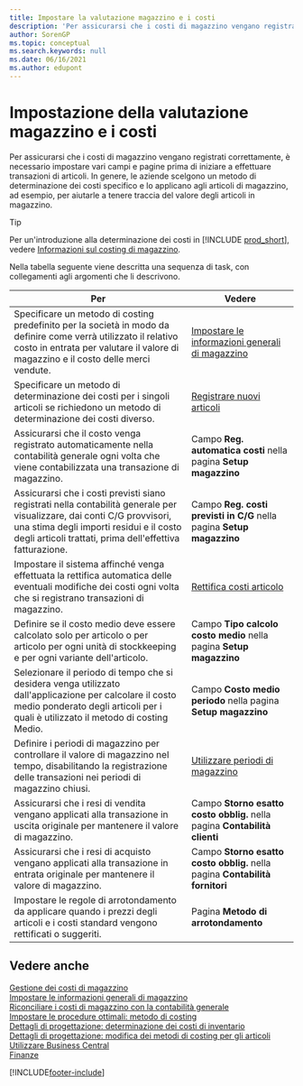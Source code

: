 ```yaml
---
title: Impostare la valutazione magazzino e i costi
description: 'Per assicurarsi che i costi di magazzino vengano registrati correttamente, è necessario impostare vari campi e pagine prima di iniziare a effettuare transazioni di articoli.'
author: SorenGP
ms.topic: conceptual
ms.search.keywords: null
ms.date: 06/16/2021
ms.author: edupont
---
```

# Impostazione della valutazione magazzino e i costi

Per assicurarsi che i costi di magazzino vengano registrati correttamente, è necessario impostare vari campi e pagine prima di iniziare a effettuare transazioni di articoli. In genere, le aziende scelgono un metodo di determinazione dei costi specifico e lo applicano agli articoli di magazzino, ad esempio, per aiutarle a tenere traccia del valore degli articoli in magazzino.  

> [!TIP]
> Per un'introduzione alla determinazione dei costi in [!INCLUDE [prod_short](includes/prod_short.md)], vedere [Informazioni sul costing di magazzino](finance-learn-about-costing.md).

Nella tabella seguente viene descritta una sequenza di task, con collegamenti agli argomenti che li descrivono.

|**Per**|**Vedere**|  
|------------|-------------|
|Specificare un metodo di costing predefinito per la società in modo da definire come verrà utilizzato il relativo costo in entrata per valutare il valore di magazzino e il costo delle merci vendute.|[Impostare le informazioni generali di magazzino](inventory-how-setup-general.md)|  
|Specificare un metodo di determinazione dei costi per i singoli articoli se richiedono un metodo di determinazione dei costi diverso.|[Registrare nuovi articoli](inventory-how-register-new-items.md)|  
|Assicurarsi che il costo venga registrato automaticamente nella contabilità generale ogni volta che viene contabilizzata una transazione di magazzino.|Campo **Reg. automatica costi** nella pagina **Setup magazzino**|  
|Assicurarsi che i costi previsti siano registrati nella contabilità generale per visualizzare, dai conti C/G provvisori, una stima degli importi residui e il costo degli articoli trattati, prima dell'effettiva fatturazione.|Campo **Reg. costi previsti in C/G** nella pagina **Setup magazzino**|  
|Impostare il sistema affinché venga effettuata la rettifica automatica delle eventuali modifiche dei costi ogni volta che si registrano transazioni di magazzino.|[Rettifica costi articolo](inventory-how-adjust-item-costs.md)|  
|Definire se il costo medio deve essere calcolato solo per articolo o per articolo per ogni unità di stockkeeping e per ogni variante dell'articolo.|Campo **Tipo calcolo costo medio** nella pagina **Setup magazzino**|  
|Selezionare il periodo di tempo che si desidera venga utilizzato dall'applicazione per calcolare il costo medio ponderato degli articoli per i quali è utilizzato il metodo di costing Medio.|Campo **Costo medio periodo** nella pagina **Setup magazzino**|  
|Definire i periodi di magazzino per controllare il valore di magazzino nel tempo, disabilitando la registrazione delle transazioni nei periodi di magazzino chiusi.|[Utilizzare periodi di magazzino](finance-how-to-work-with-inventory-periods.md)|  
|Assicurarsi che i resi di vendita vengano applicati alla transazione in uscita originale per mantenere il valore di magazzino.|Campo **Storno esatto costo obblig.** nella pagina **Contabilità clienti**|  
|Assicurarsi che i resi di acquisto vengano applicati alla transazione in entrata originale per mantenere il valore di magazzino.|Campo **Storno esatto costo obblig.** nella pagina **Contabilità fornitori**|
|Impostare le regole di arrotondamento da applicare quando i prezzi degli articoli e i costi standard vengono rettificati o suggeriti.|Pagina **Metodo di arrotondamento**|  

## Vedere anche

[Gestione dei costi di magazzino](finance-manage-inventory-costs.md)  
[Impostare le informazioni generali di magazzino](inventory-how-setup-general.md)  
[Riconciliare i costi di magazzino con la contabilità generale](finance-how-to-post-inventory-costs-to-the-general-ledger.md)  
[Impostare le procedure ottimali: metodo di costing](setup-best-practices-costing-method.md)  
[Dettagli di progettazione: determinazione dei costi di inventario](design-details-inventory-costing.md)  
[Dettagli di progettazione: modifica dei metodi di costing per gli articoli](design-details-changing-costing-methods.md)  
[Utilizzare Business Central](ui-work-product.md)  
[Finanze](finance.md)  


[!INCLUDE[footer-include](includes/footer-banner.md)]
